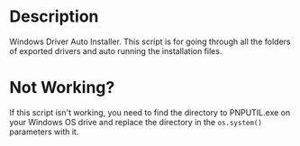 # Description
Windows Driver Auto Installer. This script is for going through all the folders of exported drivers and auto running the installation files.

# Not Working?
If this script isn't working, you need to find the directory to PNPUTIL.exe on your Windows OS drive and replace the directory in the `os.system()` parameters with it.

